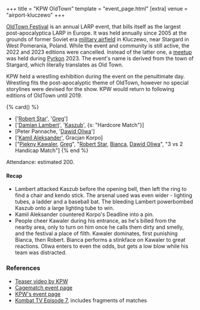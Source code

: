 +++
title = "KPW OldTown"
template = "event_page.html"
[extra]
venue = "airport-kluczewo"
+++

[OldTown Festival][oldtown] is an annual LARP event, that bills itself as the largest post-apocalyptica LARP in Europe. It was held annually since 2005 at the grounds of former Soviet era [military airfield][airfield-wiki] in Kluczewo, near Stargard in West Pomerania, Poland. While the event and community is still active, the 2022 and 2023 editions were cancelled. Instead of the latter one, a [meetup][oldtown-meetup] was held during [Pyrkon][pyrkon] 2023.
The event's name is derived from the town of Stargard, which literally translates as Old Town.

KPW held a wrestling exhibition during the event on the penultimate day. Wrestling fits the post-apocalyptic theme of OldTown, however no special storylines were devised for the show. KPW would return to following editions of OldTown until 2019.

{% card() %}
- ['[Robert Star](@/w/robert-star.md)', '[Greg](@/w/greg.md)']
- ['[Damian Lambert](@/w/damien-rothschild.md)', '[Kaszub](@/w/kaszub.md)', {s: "Hardcore
      Match"}]
- [Peter Pannache, '[Dawid Oliwa](@/w/dawid-oliwa.md)']
- ['[Kamil Aleksander](@/w/kamil-aleksander.md)', Gracjan Korpo]
- ["[Piękny Kawaler](@/w/piekny-kawaler.md), [Greg](@/w/greg.md)", "[Robert Star](@/w/robert-star.md),
    [Bianca](@/w/bianca.md), [Dawid Oliwa](@/w/dawid-oliwa.md)", "3 vs 2 Handicap
    Match"]
{% end %}

Attendance: estimated 200.

#### Recap

- Lambert attacked Kaszub before the opening bell, then left the ring to find a chair and kendo stick. The arsenal used was even wider - lighting tubes, a ladder and a baseball bat. The bleeding Lambert powerbombed Kaszub onto a large lighting tube to win.
- Kamil Aleksander countered Korpo's Deadline into a pin.
- People cheer Kawaler during his entrance, as he's billed from the nearby area, only to
  turn on him once he calls them dirty and smelly, and the festival a place of filth. Kawaler dominates, first punishing Bianca, then Robert. Bianca performs a stinkface on Kawaler to great reactions. Oliwa enters to even the odds, but gets a low blow while his team was distracted.

### References

* [Teaser video by KPW](https://www.youtube.com/watch?v=JS6Q792lg7M)
* [Cagematch event page](https://www.cagematch.net/?id=1&nr=77904)
* [KPW's event page](http://kpwrestling.pl/events/kpw-oldtown/)
* [Kombat TV Episode 7](https://www.youtube.com/watch?v=FlDqS77ltZQ), includes fragments of matches

[oldtown]: https://oldtownfestival.net/
[airfield-wiki]: https://en.wikipedia.org/wiki/Kluczewo_Airfield
[cancel-2022-facebook]: https://www.facebook.com/OldTownPL/posts/7628871287138919
[oldtown-meetup]: https://www.facebook.com/events/563804182505079/
[pyrkon]: https://pyrkon.pl/
